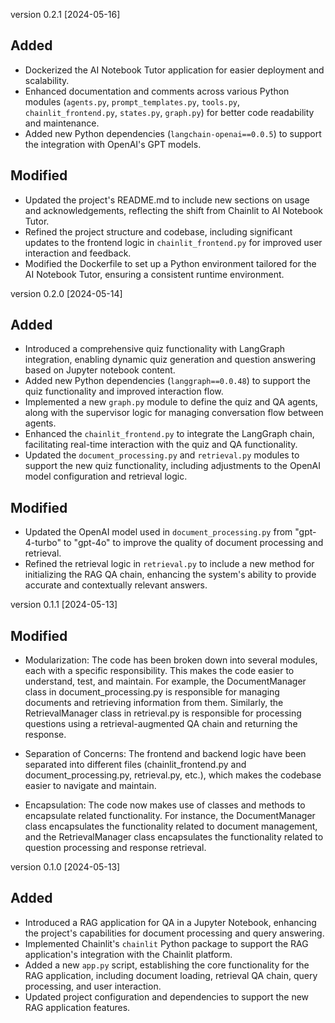version 0.2.1 [2024-05-16]

## Added

- Dockerized the AI Notebook Tutor application for easier deployment and scalability.
- Enhanced documentation and comments across various Python modules (`agents.py`, `prompt_templates.py`, `tools.py`, `chainlit_frontend.py`, `states.py`, `graph.py`) for better code readability and maintenance.
- Added new Python dependencies (`langchain-openai==0.0.5`) to support the integration with OpenAI's GPT models.

## Modified

- Updated the project's README.md to include new sections on usage and acknowledgements, reflecting the shift from Chainlit to AI Notebook Tutor.
- Refined the project structure and codebase, including significant updates to the frontend logic in `chainlit_frontend.py` for improved user interaction and feedback.
- Modified the Dockerfile to set up a Python environment tailored for the AI Notebook Tutor, ensuring a consistent runtime environment.

version 0.2.0 [2024-05-14]

## Added

- Introduced a comprehensive quiz functionality with LangGraph integration, enabling dynamic quiz generation and question answering based on Jupyter notebook content.
- Added new Python dependencies (`langgraph==0.0.48`) to support the quiz functionality and improved interaction flow.
- Implemented a new `graph.py` module to define the quiz and QA agents, along with the supervisor logic for managing conversation flow between agents.
- Enhanced the `chainlit_frontend.py` to integrate the LangGraph chain, facilitating real-time interaction with the quiz and QA functionality.
- Updated the `document_processing.py` and `retrieval.py` modules to support the new quiz functionality, including adjustments to the OpenAI model configuration and retrieval logic.

## Modified

- Updated the OpenAI model used in `document_processing.py` from "gpt-4-turbo" to "gpt-4o" to improve the quality of document processing and retrieval.
- Refined the retrieval logic in `retrieval.py` to include a new method for initializing the RAG QA chain, enhancing the system's ability to provide accurate and contextually relevant answers.

version 0.1.1 [2024-05-13]

## Modified

- Modularization: The code has been broken down into several modules, each with a specific responsibility. This makes the code easier to understand, test, and maintain. For example, the DocumentManager class in document_processing.py is responsible for managing documents and retrieving information from them. Similarly, the RetrievalManager class in retrieval.py is responsible for processing questions using a retrieval-augmented QA chain and returning the response.

- Separation of Concerns: The frontend and backend logic have been separated into different files (chainlit_frontend.py and document_processing.py, retrieval.py, etc.), which makes the codebase easier to navigate and maintain.

- Encapsulation: The code now makes use of classes and methods to encapsulate related functionality. For instance, the DocumentManager class encapsulates the functionality related to document management, and the RetrievalManager class encapsulates the functionality related to question processing and response retrieval.

version 0.1.0 [2024-05-13]

## Added

- Introduced a RAG application for QA in a Jupyter Notebook, enhancing the project's capabilities for document processing and query answering.
- Implemented Chainlit's `chainlit` Python package to support the RAG application's integration with the Chainlit platform.
- Added a new `app.py` script, establishing the core functionality for the RAG application, including document loading, retrieval QA chain, query processing, and user interaction.
- Updated project configuration and dependencies to support the new RAG application features.
